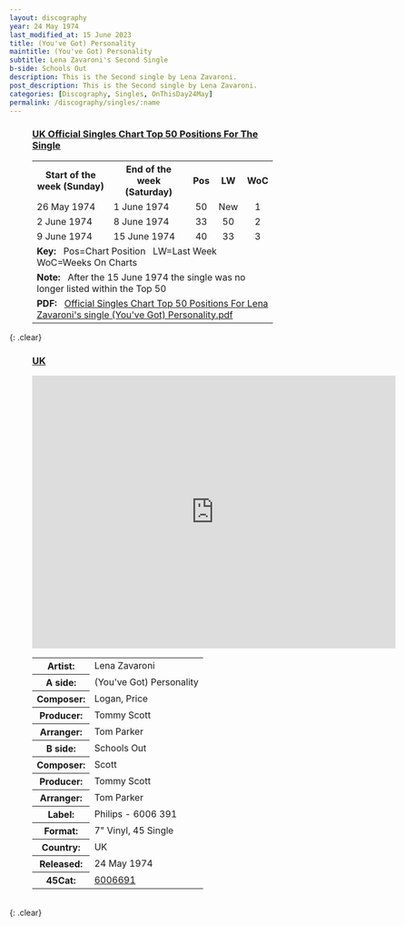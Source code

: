 ```yaml
---
layout: discography
year: 24 May 1974
last_modified_at: 15 June 2023
title: (You've Got) Personality
maintitle: (You've Got) Personality
subtitle: Lena Zavaroni's Second Single
b-side: Schools Out
description: This is the Second single by Lena Zavaroni.
post_description: This is the Second single by Lena Zavaroni.
categories: [Discography, Singles, OnThisDay24May]
permalink: /discography/singles/:name
---
```


<figure class="fig3">
<h3 id="chart"><a href="#chart">UK Official Singles Chart Top 50 Positions For The Single</a></h3>
<table>
<tr>
<th style="width:40%;">Start of the week (Sunday)</th>
<th style="width:40%;">End of the week (Saturday)</th>
<th style="text-align:center;">Pos</th>
<th style="text-align:center;">LW</th>
<th style="text-align:center;">WoC</th>
</tr>

<tr>
<td>26 May 1974</td>
<td>1 June 1974</td>
<td style="text-align:center;">50</td>
<td style="text-align:center;">New</td>
<td style="text-align:center;">1</td>
</tr>

<tr>
<td>2 June 1974</td>
<td>8 June 1974</td>
<td style="text-align:center;">33</td>
<td style="text-align:center;">50</td>
<td style="text-align:center;">2</td>
</tr>

<tr>
<td>9 June 1974</td>
<td>15 June 1974</td>
<td style="text-align:center;">40</td>
<td style="text-align:center;">33</td>
<td style="text-align:center;">3</td>
</tr>

<tr>
<td colspan="5"><strong>Key:</strong> &nbsp; Pos=Chart Position &nbsp; LW=Last Week &nbsp; WoC=Weeks On Charts</td>
</tr>

<tr>
<td colspan="5"><strong>Note:</strong> &nbsp; After the 15 June 1974 the single was no longer listed within the Top 50</td>
</tr>

<tr>
<td colspan="5"><strong>PDF:</strong> &nbsp; <a href="/assets/data/Official Singles Chart Top 50 Positions For Lena Zavaroni's single (You've Got) Personality.pdf">Official Singles Chart Top 50 Positions For Lena Zavaroni's single (You've Got) Personality.pdf</a></td>
</tr>
</table>
</figure>

{: .clear}

<figure class="fig3">
<h3 id="uk"><a href="#uk">UK</a></h3>
<p><div class="responsive-video"><iframe width="640px" height="480px" src="https://www.youtube.com/embed/?playlist=h4agufuuabE,7iOTN0L3EjE&rel=0&showinfo=1" frameborder="0" allowfullscreen=""></iframe></div></p>
<figcaption>
<table>
<tr><th>Artist:</th><td>Lena Zavaroni</td></tr>
<tr class="split"><th>A side:</th><td>(You've Got) Personality</td></tr>
<tr><th>Composer:</th><td>Logan, Price</td></tr>
<tr><th>Producer:</th><td>Tommy Scott</td></tr>
<tr><th>Arranger:</th><td>Tom Parker</td></tr>
<tr class="split"><th>B side:</th><td>Schools Out</td></tr>
<tr><th>Composer:</th><td>Scott</td></tr>
<tr><th>Producer:</th><td>Tommy Scott</td></tr>
<tr><th>Arranger:</th><td>Tom Parker</td></tr>
<tr class="split"><th>Label:</th><td>Philips - 6006 391</td></tr>
<tr><th>Format:</th><td>7" Vinyl, 45 Single</td></tr>
<tr><th>Country:</th><td>UK</td></tr>
<tr><th>Released:</th><td>24 May 1974</td></tr>
<tr class="split"><th>45Cat:</th><td><a class="external-link" href="http://www.45cat.com/record/6006691">6006691</a></td></tr>
</table>
</figcaption>
</figure>

<br />{: .clear}
